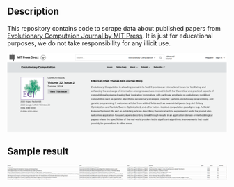 ## Description

This repository contains code to scrape data about published papers from [Evolutionary Computaion Journal by MIT Press](https://direct.mit.edu/evco).
It is just for educational purposes, we do not take responsibility for any illicit use.

![Evolutionary Computation](evco.png)

## Sample result

![Sample results](results.png)